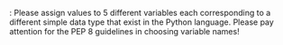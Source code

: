 : Please assign values to 5 different variables each corresponding to a different simple
data type that exist in the Python language. Please pay attention for the PEP 8 guidelines in
choosing variable names!
